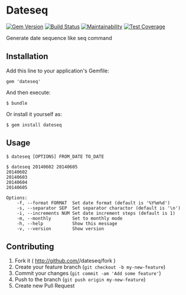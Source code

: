 # Dateseq

[![Gem Version](https://badge.fury.io/rb/dateseq.svg)](https://badge.fury.io/rb/dateseq)
[![Build Status](https://github.com/masa21kik/dateseq/workflows/test/badge.svg?branch=master)](https://github.com/masa21kik/dateseq/actions?query=workflow%3Atest)
[![Maintainability](https://api.codeclimate.com/v1/badges/3127d2fbb669ab278d24/maintainability)](https://codeclimate.com/github/masa21kik/dateseq/maintainability)
[![Test Coverage](https://api.codeclimate.com/v1/badges/3127d2fbb669ab278d24/test_coverage)](https://codeclimate.com/github/masa21kik/dateseq/test_coverage)

Generate date sequence like seq command

## Installation

Add this line to your application's Gemfile:

    gem 'dateseq'

And then execute:

    $ bundle

Or install it yourself as:

    $ gem install dateseq

## Usage

    $ dateseq [OPTIONS] FROM_DATE TO_DATE

    $ dateseq 20140602 20140605
    20140602
    20140603
    20140604
    20140605

    Options:
        -f, --format FORMAT  Set date format (default is '%Y%m%d')
        -s, --separator SEP  Set separator charactor (default is '\n')
        -i, --increments NUM Set date increment steps (default is 1)
        -m, --monthly        Set to monthly mode
        -h, --help           Show this message
        -v, --version        Show version

## Contributing

1. Fork it ( http://github.com/<my-github-username>/dateseq/fork )
2. Create your feature branch (`git checkout -b my-new-feature`)
3. Commit your changes (`git commit -am 'Add some feature'`)
4. Push to the branch (`git push origin my-new-feature`)
5. Create new Pull Request
